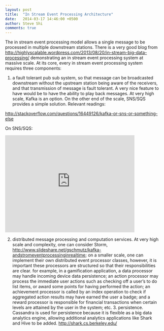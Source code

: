 ```yaml
---
layout: post
title:  "In Stream Event Processing Architecture"
date:   2014-03-17 14:46:00 +0500
author: Steve Shi
comments: true
---
```


The in stream event processing model allows a single message to be processed in multiple downstream stations. There is a very good blog from http://highlyscalable.wordpress.com/2013/08/20/in-stream-big-data-processing/ demonstrating an in stream event processing system at massive scale. At its core, every in stream event processing system requires three components: <!--more--> 

1. a fault tolerant pub sub system, so that message can be broadcasted downstream without the upstream station being aware of the receivers, and that transmission of message is fault tolerant. A very nice feature to have would be to have the ability to play back messages. At very high scale, Kafka is an option. On the other end of the scale, SNS/SQS provides a simple solution. Relevant readings:

http://stackoverflow.com/questions/16449126/kafka-or-sns-or-something-else

On SNS/SQS:  
<iframe width="420" height="315" src="https://www.youtube.com/embed/zwLC5xmCZUs" frameborder="0" allowfullscreen></iframe>

2. distributed message processing and computation services. At very high scale and complexity, one can consider Storm, http://www.slideshare.net/gschmutz/kafka-andstromeventprocessinginrealtime; on a smaller scale, one can implement their own distributed event processor classes, however, it is important these processors are structured so that their responsibilities are clear. for example, in a gamification application, a data processor may handle incoming device data persistence; an action processor may process the immediate user actions such as checking off a user’s to do list items, or award some points for having performed the action; an achievement processor is called by an index operation to check if aggregated action results may have earned the user a badge; and a reward processor is responsible for financial transactions when certain levels are attained by the user in the system; etc. 3. persistence. Cassandra is used for persistence because it is flexible as a big data analytics engine, allowing additional analytics applications like Shark and Hive to be added. http://shark.cs.berkeley.edu/

